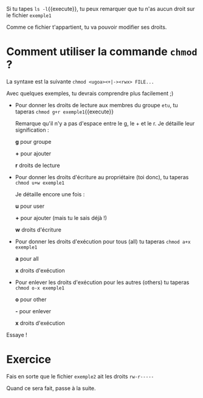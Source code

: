 Si tu tapes `ls -l`{{execute}}, tu peux remarquer que tu n'as aucun droit sur le fichier `exemple1` 

Comme ce fichier t'appartient, tu va pouvoir modifier ses droits.

# Comment utiliser la commande `chmod` ?

La syntaxe est la suivante `chmod <ugoa><+|-><rwx> FILE...`

Avec quelques exemples, tu devrais comprendre plus facilement ;)

* Pour donner les droits de lecture aux membres du groupe `etu`, tu taperas `chmod g+r exemple1`{{execute}}

  Remarque qu'il n'y a pas d'espace entre le g, le + et le r. Je détaille leur signification :
  
  **g** pour groupe
  
  **+** pour ajouter
  
  **r** droits de lecture
 
* Pour donner les droits d'écriture au propriétaire (toi donc), tu taperas `chmod u+w exemple1`

  Je détaille encore une fois :
  
  **u** pour user
  
  **+** pour ajouter (mais tu le sais déjà !)
  
  **w** droits d'écriture

* Pour donner les droits d'exécution pour tous (all)  tu taperas `chmod a+x exemple1`

  **a** pour all
  
  **x** droits d'exécution
  
* Pour enlever les droits d'exécution pour les autres (others) tu taperas `chmod o-x exemple1`

  **o** pour other

  **-** pour enlever
  
  **x** droits d'exécution


Essaye !

# Exercice

Fais en sorte que le fichier `exemple2` ait les droits
`rw-r-----`

Quand ce sera fait, passe à la suite.
